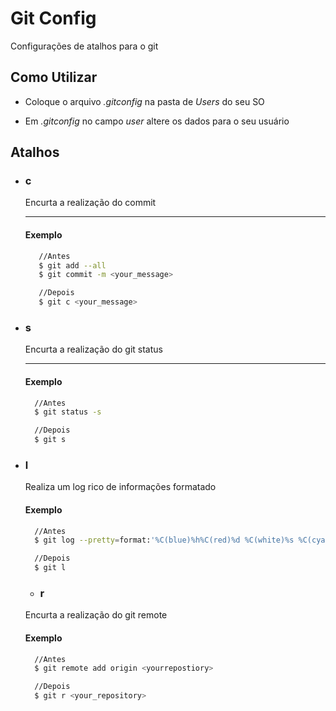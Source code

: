 # Git Config

Configurações de atalhos para o git

## Como Utilizar

- Coloque o arquivo _.gitconfig_ na pasta de _Users_ do seu SO

- Em _.gitconfig_ no campo _user_ altere os dados para o seu usuário

## Atalhos

- ### c

  Encurta a realização do commit

  ***

  #### Exemplo

  ```bash
     //Antes
     $ git add --all
     $ git commit -m <your_message>

     //Depois
     $ git c <your_message>
  ```

- ### s

  Encurta a realização do git status

  ***

  #### Exemplo

  ```bash
    //Antes
    $ git status -s

    //Depois
    $ git s
  ```

- ### l

  Realiza um log rico de informações formatado

  #### Exemplo

  ```bash
    //Antes
    $ git log --pretty=format:'%C(blue)%h%C(red)%d %C(white)%s %C(cyan)%cn, %C(green)%cr'

    //Depois
    $ git l
  ```

  - ### r

  Encurta a realização do git remote

  #### Exemplo

  ```bash
    //Antes
    $ git remote add origin <yourrepostiory>

    //Depois
    $ git r <your_repository>
  ```
